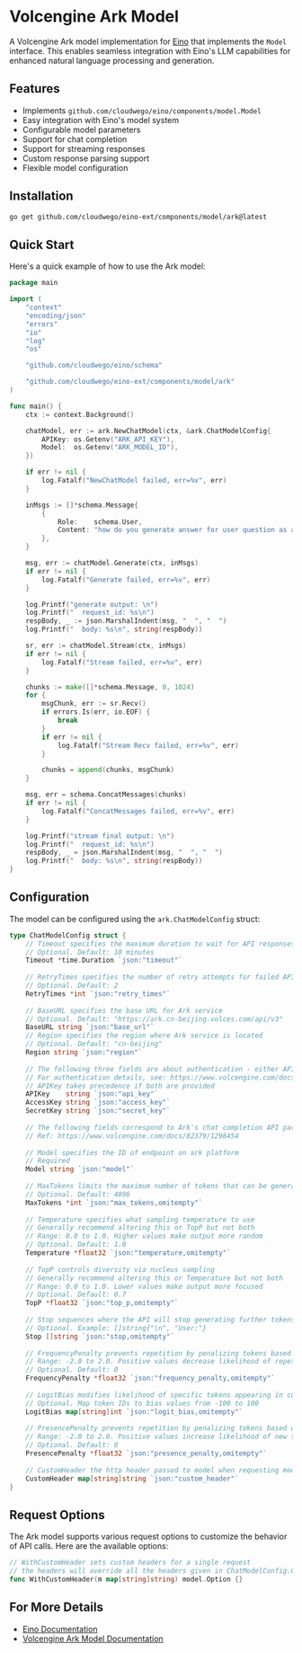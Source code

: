 # Volcengine Ark Model

A Volcengine Ark model implementation for [Eino](https://github.com/cloudwego/eino) that implements the `Model` interface. This enables seamless integration with Eino's LLM capabilities for enhanced natural language processing and generation.

## Features

- Implements `github.com/cloudwego/eino/components/model.Model`
- Easy integration with Eino's model system
- Configurable model parameters
- Support for chat completion
- Support for streaming responses
- Custom response parsing support
- Flexible model configuration

## Installation

```bash
go get github.com/cloudwego/eino-ext/components/model/ark@latest
```

## Quick Start

Here's a quick example of how to use the Ark model:

```go
package main

import (
	"context"
	"encoding/json"
	"errors"
	"io"
	"log"
	"os"

	"github.com/cloudwego/eino/schema"

	"github.com/cloudwego/eino-ext/components/model/ark"
)

func main() {
	ctx := context.Background()

	chatModel, err := ark.NewChatModel(ctx, &ark.ChatModelConfig{
		APIKey: os.Getenv("ARK_API_KEY"),
		Model:  os.Getenv("ARK_MODEL_ID"),
	})

	if err != nil {
		log.Fatalf("NewChatModel failed, err=%v", err)
	}

	inMsgs := []*schema.Message{
		{
			Role:    schema.User,
			Content: "how do you generate answer for user question as a machine, please answer in short?",
		},
	}

	msg, err := chatModel.Generate(ctx, inMsgs)
	if err != nil {
		log.Fatalf("Generate failed, err=%v", err)
	}

	log.Printf("generate output: \n")
	log.Printf("  request_id: %s\n")
	respBody, _ := json.MarshalIndent(msg, "  ", "  ")
	log.Printf("  body: %s\n", string(respBody))

	sr, err := chatModel.Stream(ctx, inMsgs)
	if err != nil {
		log.Fatalf("Stream failed, err=%v", err)
	}

	chunks := make([]*schema.Message, 0, 1024)
	for {
		msgChunk, err := sr.Recv()
		if errors.Is(err, io.EOF) {
			break
		}
		if err != nil {
			log.Fatalf("Stream Recv failed, err=%v", err)
		}

		chunks = append(chunks, msgChunk)
	}

	msg, err = schema.ConcatMessages(chunks)
	if err != nil {
		log.Fatalf("ConcatMessages failed, err=%v", err)
	}

	log.Printf("stream final output: \n")
	log.Printf("  request_id: %s\n")
	respBody, _ = json.MarshalIndent(msg, "  ", "  ")
	log.Printf("  body: %s\n", string(respBody))
}
```

## Configuration

The model can be configured using the `ark.ChatModelConfig` struct:

```go
type ChatModelConfig struct {
    // Timeout specifies the maximum duration to wait for API responses
    // Optional. Default: 10 minutes
    Timeout *time.Duration `json:"timeout"`
    
    // RetryTimes specifies the number of retry attempts for failed API calls
    // Optional. Default: 2
    RetryTimes *int `json:"retry_times"`
    
    // BaseURL specifies the base URL for Ark service
    // Optional. Default: "https://ark.cn-beijing.volces.com/api/v3"
    BaseURL string `json:"base_url"`
    // Region specifies the region where Ark service is located
    // Optional. Default: "cn-beijing"
    Region string `json:"region"`
    
    // The following three fields are about authentication - either APIKey or AccessKey/SecretKey pair is required
    // For authentication details, see: https://www.volcengine.com/docs/82379/1298459
    // APIKey takes precedence if both are provided
    APIKey    string `json:"api_key"`
    AccessKey string `json:"access_key"`
    SecretKey string `json:"secret_key"`
    
    // The following fields correspond to Ark's chat completion API parameters
    // Ref: https://www.volcengine.com/docs/82379/1298454
    
    // Model specifies the ID of endpoint on ark platform
    // Required
    Model string `json:"model"`
    
    // MaxTokens limits the maximum number of tokens that can be generated in the chat completion and the range of values is [0, 4096]
    // Optional. Default: 4096
    MaxTokens *int `json:"max_tokens,omitempty"`
    
    // Temperature specifies what sampling temperature to use
    // Generally recommend altering this or TopP but not both
    // Range: 0.0 to 1.0. Higher values make output more random
    // Optional. Default: 1.0
    Temperature *float32 `json:"temperature,omitempty"`
    
    // TopP controls diversity via nucleus sampling
    // Generally recommend altering this or Temperature but not both
    // Range: 0.0 to 1.0. Lower values make output more focused
    // Optional. Default: 0.7
    TopP *float32 `json:"top_p,omitempty"`
    
    // Stop sequences where the API will stop generating further tokens
    // Optional. Example: []string{"\n", "User:"}
    Stop []string `json:"stop,omitempty"`
    
    // FrequencyPenalty prevents repetition by penalizing tokens based on frequency
    // Range: -2.0 to 2.0. Positive values decrease likelihood of repetition
    // Optional. Default: 0
    FrequencyPenalty *float32 `json:"frequency_penalty,omitempty"`
    
    // LogitBias modifies likelihood of specific tokens appearing in completion
    // Optional. Map token IDs to bias values from -100 to 100
    LogitBias map[string]int `json:"logit_bias,omitempty"`
    
    // PresencePenalty prevents repetition by penalizing tokens based on presence
    // Range: -2.0 to 2.0. Positive values increase likelihood of new topics
    // Optional. Default: 0
    PresencePenalty *float32 `json:"presence_penalty,omitempty"`
    
    // CustomHeader the http header passed to model when requesting model
    CustomHeader map[string]string `json:"custom_header"`
}
```

## Request Options

The Ark model supports various request options to customize the behavior of API calls. Here are the available options:

```go
// WithCustomHeader sets custom headers for a single request
// the headers will override all the headers given in ChatModelConfig.CustomHeader
func WithCustomHeader(m map[string]string) model.Option {}
```

## For More Details

- [Eino Documentation](https://github.com/cloudwego/eino)
- [Volcengine Ark Model Documentation](https://www.volcengine.com/docs/82379/1263272)